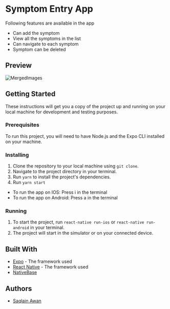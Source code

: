 Symptom Entry App
============

Following features are available in the app
- Can add the symptom
- View all the symptoms in the list
- Can navigate to each symptom
- Symptom can be deleted


Preview
---------------
![MergedImages](https://github.com/saqlaan/react-native-symptoms/assets/84536251/72e6b2c4-d225-48d2-9137-ec9dbc58b93f)



Getting Started
---------------

These instructions will get you a copy of the project up and running on your local machine for development and testing purposes.

### Prerequisites

To run this project, you will need to have Node.js and the Expo CLI installed on your machine.

### Installing

1.  Clone the repository to your local machine using `git clone`.
2.  Navigate to the project directory in your terminal.
3.  Run `yarn` to install the project's dependencies.
4.  Run `yarn start`
- To run the app on IOS: Press i in the terminal
- To run the app on Android: Press a in the terminal

### Running

1.  To start the project, run `react-native run-ios` or `react-native run-android` in your terminal.
2.  The project will start in the simulator or on your connected device.

Built With
----------

*   [Expo](https://expo.dev/) - The framework used
*   [React Native](https://reactnative.dev/) - The framework used
*   [NativeBase](https://nativebase.io/)

Authors
-------

*   [Saqlain Awan](https://github.com/saqlaan)
